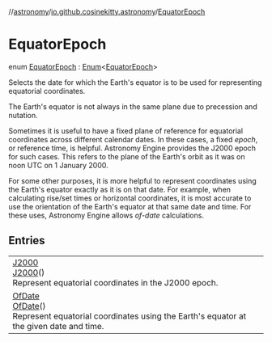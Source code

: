 //[astronomy](../../../index.md)/[io.github.cosinekitty.astronomy](../index.md)/[EquatorEpoch](index.md)

# EquatorEpoch

enum [EquatorEpoch](index.md) : [Enum](https://kotlinlang.org/api/latest/jvm/stdlib/kotlin-stdlib/kotlin/-enum/index.html)&lt;[EquatorEpoch](index.md)&gt; 

Selects the date for which the Earth's equator is to be used for representing equatorial coordinates.

The Earth's equator is not always in the same plane due to precession and nutation.

Sometimes it is useful to have a fixed plane of reference for equatorial coordinates across different calendar dates.  In these cases, a fixed *epoch*, or reference time, is helpful. Astronomy Engine provides the J2000 epoch for such cases.  This refers to the plane of the Earth's orbit as it was on noon UTC on 1 January 2000.

For some other purposes, it is more helpful to represent coordinates using the Earth's equator exactly as it is on that date. For example, when calculating rise/set times or horizontal coordinates, it is most accurate to use the orientation of the Earth's equator at that same date and time. For these uses, Astronomy Engine allows *of-date* calculations.

## Entries

| | |
|---|---|
| [J2000](-j2000/index.md)<br>[J2000](-j2000/index.md)()<br>Represent equatorial coordinates in the J2000 epoch. |
| [OfDate](-of-date/index.md)<br>[OfDate](-of-date/index.md)()<br>Represent equatorial coordinates using the Earth's equator at the given date and time. |

